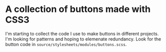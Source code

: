# A collection of buttons made with CSS3

I'm starting to collect the code I use to make buttons in different
projects. I'm looking for patterns and hoping to elemenate redundancy.
Look for the button code in `source/stylesheets/modules/buttons.scss`.

